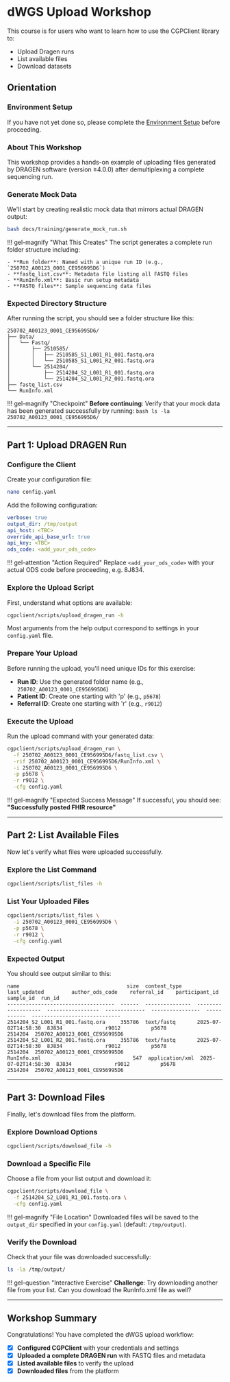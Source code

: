 # dWGS Upload Workshop

This course is for users who want to learn how to use the CGPClient library to:

* Upload Dragen runs
* List available files
* Download datasets


## Orientation

### Environment Setup

If you have not yet done so, please complete the [Environment Setup](../set_up/set_up.md) before proceeding.

### About This Workshop

This workshop provides a hands-on example of uploading files generated by DRAGEN software (version ≥4.0.0) after demultiplexing a complete sequencing run.

### Generate Mock Data

We'll start by creating realistic mock data that mirrors actual DRAGEN output:

```bash
bash docs/training/generate_mock_run.sh
```

!!! gel-magnify "What This Creates"
    The script generates a complete run folder structure including:
    
    - **Run folder**: Named with a unique run ID (e.g., `250702_A00123_0001_CE956995D6`)
    - **fastq_list.csv**: Metadata file listing all FASTQ files
    - **RunInfo.xml**: Basic run setup metadata
    - **FASTQ files**: Sample sequencing data files

### Expected Directory Structure

After running the script, you should see a folder structure like this:

```
250702_A00123_0001_CE956995D6/
├── Data/
│   └── Fastq/
│       ├── 2510585/
│       │   ├── 2510585_S1_L001_R1_001.fastq.ora
│       │   └── 2510585_S1_L001_R2_001.fastq.ora
│       └── 2514204/
│           ├── 2514204_S2_L001_R1_001.fastq.ora
│           └── 2514204_S2_L001_R2_001.fastq.ora
├── fastq_list.csv
└── RunInfo.xml
```

!!! gel-magnify "Checkpoint"
    **Before continuing**: Verify that your mock data has been generated successfully by running:
    ```bash
    ls -la 250702_A00123_0001_CE956995D6/
    ```

---

## Part 1: Upload DRAGEN Run

### Configure the Client

Create your configuration file:

```bash
nano config.yaml
```

Add the following configuration:

```yaml
verbose: true
output_dir: /tmp/output
api_host: <TBC>
override_api_base_url: true
api_key: <TBC>
ods_code: <add_your_ods_code>
```

!!! gel-attention "Action Required"
    Replace `<add_your_ods_code>` with your actual ODS code before proceeding, e.g. 8J834.

### Explore the Upload Script

First, understand what options are available:

```bash
cgpclient/scripts/upload_dragen_run -h
```

Most arguments from the help output correspond to settings in your `config.yaml` file.

### Prepare Your Upload

Before running the upload, you'll need unique IDs for this exercise:

- **Run ID**: Use the generated folder name (e.g., `250702_A00123_0001_CE956995D6`)
- **Patient ID**: Create one starting with 'p' (e.g., `p5678`)
- **Referral ID**: Create one starting with 'r' (e.g., `r9012`)

### Execute the Upload

Run the upload command with your generated data:

```bash
cgpclient/scripts/upload_dragen_run \
  -f 250702_A00123_0001_CE956995D6/fastq_list.csv \
  -rif 250702_A00123_0001_CE956995D6/RunInfo.xml \
  -i 250702_A00123_0001_CE956995D6 \
  -p p5678 \
  -r r9012 \
  -cfg config.yaml
```

!!! gel-magnify "Expected Success Message"
    If successful, you should see: **"Successfully posted FHIR resource"**

---

## Part 2: List Available Files

Now let's verify what files were uploaded successfully.

### Explore the List Command

```bash
cgpclient/scripts/list_files -h
```

### List Your Uploaded Files

```bash
cgpclient/scripts/list_files \
  -i 250702_A00123_0001_CE956995D6 \
  -p p5678 \
  -r r9012 \
  -cfg config.yaml
```

### Expected Output

You should see output similar to this:

```
name                                   size  content_type     last_updated         author_ods_code    referral_id    participant_id      sample_id  run_id
-----------------------------------  ------  ---------------  -------------------  -----------------  -------------  ----------------  -----------  -----------------------------
2514204_S2_L001_R1_001.fastq.ora     355786  text/fastq       2025-07-02T14:58:30  8J834              r9012          p5678                 2514204  250702_A00123_0001_CE956995D6
2514204_S2_L001_R2_001.fastq.ora     355786  text/fastq       2025-07-02T14:58:30  8J834              r9012          p5678                 2514204  250702_A00123_0001_CE956995D6
RunInfo.xml                              547  application/xml  2025-07-02T14:58:30  8J834              r9012          p5678                 2514204  250702_A00123_0001_CE956995D6
```

---

## Part 3: Download Files

Finally, let's download files from the platform.

### Explore Download Options

```bash
cgpclient/scripts/download_file -h
```

### Download a Specific File

Choose a file from your list output and download it:

```bash
cgpclient/scripts/download_file \
  -f 2514204_S2_L001_R1_001.fastq.ora \
  -cfg config.yaml
```

!!! gel-magnify "File Location"
    Downloaded files will be saved to the `output_dir` specified in your `config.yaml` (default: `/tmp/output`).

### Verify the Download

Check that your file was downloaded successfully:

```bash
ls -la /tmp/output/
```

!!! gel-question "Interactive Exercise"
    **Challenge**: Try downloading another file from your list. Can you download the RunInfo.xml file as well?

---

## Workshop Summary

Congratulations! You have completed the dWGS upload workflow:

- [x] **Configured CGPClient** with your credentials and settings
- [x] **Uploaded a complete DRAGEN run** with FASTQ files and metadata
- [x] **Listed available files** to verify the upload
- [x] **Downloaded files** from the platform